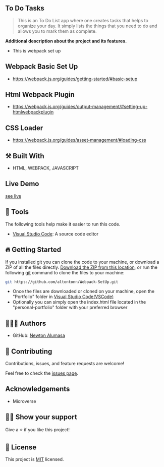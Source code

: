 

## To Do Tasks

> This is an To Do List app where one creates tasks that helps to organize your day. It simply lists the things that you need to do and allows you to mark them as complete.

**Additional description about the project and its features.**
- This is webpack set up 

## Webpack Basic Set Up
- https://webpack.js.org/guides/getting-started/#basic-setup

## Html Webpack Plugin
- https://webpack.js.org/guides/output-management/#setting-up-htmlwebpackplugin

## CSS Loader
- https://webpack.js.org/guides/asset-management/#loading-css

## ⚒️ Built With

- HTML, WEBPACK, JAVASCRIPT

## Live Demo
[see live](https://altontonn.github.io/To-Do-Tasks/dist/)


## 🧰 Tools

The following tools help make it easier to run this code.

- [Visual Studio Code](https://code.visualstudio.com/): A source code editor

## 🔥 Getting Started

If you installed git you can clone the code to your machine, or download a ZIP of all the files directly.
[Download the ZIP from this location](https://github.com/altontonn/To-Do-Tasks.git/archive/refs/heads/main.zip), or run the following [git](https://github.com/altontonn/To-Do-Tasks.git) command to clone the files to your machine:

```bash
git https://github.com/altontonn/Webpack-SetUp.git
```

- Once the files are downloaded or cloned on your machine, open the "Portfolio" folder in [Visual Studio Code(VSCode)](https://code.visualstudio.com/)
- Optionally you can simply open the index.html file located in the "personal-portfolio" folder with your preferred browser

## 🙎🏾‍♂️ Authors

- GitHub: [Newton Alumasa](https://github.com/altontonn)

## 🤝 Contributing

Contributions, issues, and feature requests are welcome!

Feel free to check the [issues page](https://github.com/altontonn/To-Do-Tasks.git/issues).

## Acknowledgements

- Microverse

## 👊🏾 Show your support

Give a ⭐️ if you like this project!

## 📝 License

This project is [MIT](./LICENSE) licensed.
